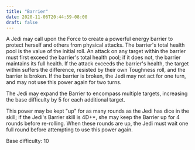 ```yaml
---
title: "Barrier"
date: 2020-11-06T20:44:59-08:00
draft: false
---
```


A Jedi may call upon the Force to create a powerful energy barrier to protect herself and others from physical attacks. The barrier's total health pool is the value of the initial roll. An attack on any target within the barrier must first exceed the barrier's total health pool; if it does not, the barrier maintains its full health. If the attack exceeds the barrier's health, the target within suffers the difference, resisted by their own Toughness roll, and the barrier is broken. If the barrier is broken, the Jedi may not act for one turn, and may not use this power again for two turns.

The Jedi may expand the Barrier to encompass multiple targets, increasing the base difficulty by 5 for each additional target.

This power may be kept "up" for as many rounds as the Jedi has dice in the skill; if the Jedi's Barrier skill is 4D+*, she may keep the Barrier up for 4 rounds before re-rolling. When these rounds are up, the Jedi must wait one full round before attempting to use this power again.

Base difficulty: 10